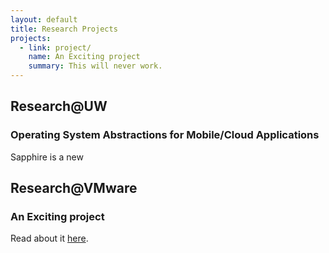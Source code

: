 ```yaml
---
layout: default
title: Research Projects
projects:
  - link: project/
    name: An Exciting project
    summary: This will never work.
---
```


## Research@UW

### Operating System Abstractions for Mobile/Cloud Applications

Sapphire is a new 
## Research@VMware

### An Exciting project
Read about it [here][project].

[project]: project/index.html